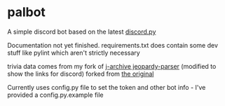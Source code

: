 # palbot
A simple discord bot based on the latest [discord.py](https://github.com/Rapptz/discord.py)

Documentation not yet finished.
requirements.txt does contain some dev stuff like pylint which aren't strictly necessary

trivia data comes from my fork of [j-archive jeopardy-parser](https://github.com/iamsix/jeopardy-parser) (modified to show the links for discord) forked from [the original](https://github.com/whymarrh/jeopardy-parser)

Currently uses config.py file to set the token and other bot info - I've provided a config.py.example file
